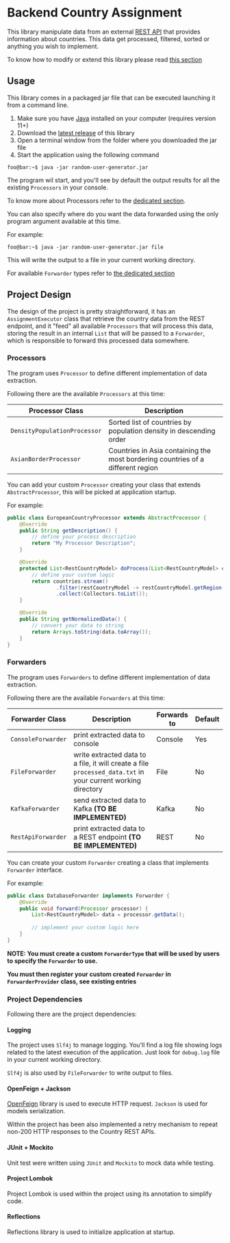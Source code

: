 # Backend Country Assignment
This library manipulate data from an external [REST API](https://restcountries.com/) that provides information about countries. 
This data get processed, filtered, sorted or anything you wish to implement.

To know how to modify or extend this library please read [this section](#project-design)

## Usage
This library comes in a packaged jar file that can be executed launching it from a command line.

1. Make sure you have [Java](https://www.java.com/) installed on your computer (requires version 11+)
2. Download the [latest release](https://github.com/100ferhas/java-backend-country-assignment/releases/download/latest/backend-country-assignment.jar) 
of this library
3. Open a terminal window from the folder where you downloaded the jar file
4. Start the application using the following command 

```console
foo@bar:~$ java -jar random-user-generator.jar
```

The program wil start, and you'll see by default the output results for all the existing `Processors` in your console.

To know more about Processors refer to the [dedicated section](#processors).

You can also specify where do you want the data forwarded using the only program argument available at this time.

For example:

```console
foo@bar:~$ java -jar random-user-generator.jar file
```

This will write the output to a file in your current working directory.

For available `Forwarder` types refer to [the dedicated section](#forwarders)

## Project Design
The design of the project is pretty straightforward, it has an `AssignmentExecutor` class that retrieve the country data 
from the REST endpoint, and it "feed" all available `Processors` that will process this data, storing the result in an 
internal `List` that will be passed to a `Forwarder`, which is responsible to forward this processed data somewhere.


### Processors
The program uses `Processor` to define different implementation of data extraction.

Following there are the available `Processors` at this time:

| Processor Class              | Description                                                                     |
|------------------------------|---------------------------------------------------------------------------------|
| `DensityPopulationProcessor` | Sorted list of countries by population density in descending order              |
| `AsianBorderProcessor`       | Countries in Asia containing the most bordering countries of a different region |

You can add your custom `Processor` creating your class that extends `AbstractProcessor`, this will be picked at 
application startup.

For example:
```java
public class EuropeanCountryProcessor extends AbstractProcessor {
    @Override
    public String getDescription() {
        // define your process description
        return "My Processor Description";
    }

    @Override
    protected List<RestCountryModel> doProcess(List<RestCountryModel> countries) {
        // define your custom logic
        return countries.stream()
                .filter(restCountryModel -> restCountryModel.getRegion().equals("Europe"))
                .collect(Collectors.toList());
    }

    @Override
    public String getNormalizedData() {
        // convert your data to string
        return Arrays.toString(data.toArray());
    }
}
```

### Forwarders
The program uses `Forwarders` to define different implementation of data extraction.

Following there are the available `Forwarders` at this time:

| Forwarder Class    | Description                                                                                                  | Forwards to | Default |
|--------------------|--------------------------------------------------------------------------------------------------------------|-------------|---------|
| `ConsoleForwarder` | print extracted data to console                                                                              | Console     | Yes     |
| `FileForwarder`    | write extracted data to a file, it will create a file `processed_data.txt` in your current working directory | File        | No      |
| `KafkaForwarder`   | send extracted data to Kafka **(TO BE IMPLEMENTED)**                                                         | Kafka       | No      |
| `RestApiForwarder` | print extracted data to a REST endpoint **(TO BE IMPLEMENTED)**                                              | REST        | No      |

You can create your custom `Forwarder` creating a class that implements `Forwarder` interface. 

For example:
```java
public class DatabaseForwarder implements Forwarder {
    @Override
    public void forward(Processor processor) {
        List<RestCountryModel> data = processor.getData();
        
        // implement your custom logic here
    }
}
```

**NOTE: You must create a custom `ForwarderType` that will be used by users to specify the `Forwarder` to use.**

**You must then register your custom created `Forwarder` in `ForwarderProvider` class, see existing entries**

### Project Dependencies
Following there are the project dependencies:

#### Logging
The project uses `Slf4j` to manage logging. You'll find a log file showing logs related to the latest execution of the application.
Just look for `debug.log` file in your current working directory.

`Slf4j` is also used by `FileForwarder` to write output to files.

#### OpenFeign + Jackson
[OpenFeign](https://github.com/OpenFeign/feign) library is used to execute HTTP request. 
`Jackson` is used for models serialization.

Within the project has been also implemented a retry mechanism to repeat non-200 HTTP responses to the Country REST APIs.

#### JUnit + Mockito
Unit test were written using `JUnit` and `Mockito` to mock data while testing.

#### Project Lombok
Project Lombok is used within the project using its annotation to simplify code.

#### Reflections
Reflections library is used to initialize application at startup.